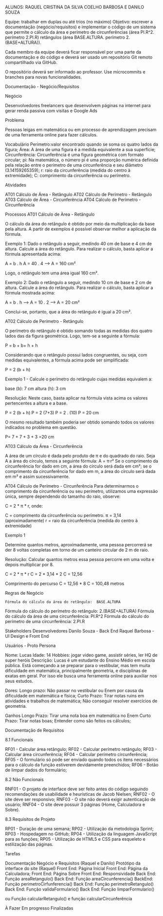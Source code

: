 ALUNOS: RAQUEL CRISTINA DA SILVA COELHO BARBOSA E DANILO SOUZA


Equipe: trabalhar em duplas ou até trios (no máximo)
Objetivo: escrever a documentação (negócio/requisitos) e implementar o código de um sistema que permite o cálculo da área e perímetro de 
circunferências (área PI.R^2. perímetro 2.PI.R) 
retângulos (área BASE.ALTURA. perímetro 2.(BASE+ALTURA)).

Cada membro da equipe deverá ficar responsável por uma parte da documentação e do código e deverá ser usado um repositório Git remoto compartilhado via GitHub.

O repositório deverá ser informado ao professor.
Use microcommits e branches para novas funcionalidades.



Documentação - Negócio/Requisitos

Negócio

Desenvolvedores freelancers que desenvolvem páginas na internet para gerar renda passiva com visitas e Google Ads

Problema 

Pessoas leigas em matemática ou em processo de aprendizagem precisam de uma ferramenta online para fazer cálculos.

Vocabulário
Perímetro:valor encontrado quando se soma os quatro lados da figura;
Área: A área de uma figura é a medida equivalente a sua superfície;
Circunferência: Circunferência é uma figura geométrica com formato circular;
pi: Na matemática, o número pi  é uma proporção numérica definida pela relação entre o perímetro de uma circunferência e seu diâmetro (3.14159265359);
r: raio da circunferência (medida do centro à extremidade);
C: comprimento da circunferência ou perímetro.

Atividades

AT01 Cálculo de Área - Retângulo
AT02 Cálculo de Perímetro - Retângulo
AT03 Cálculo de Área - Circunferência
AT04 Cálculo de Perímetro - Circunferência

Processos
AT01 Cálculo de Àrea - Retângulo

O cálculo da área do retângulo é obtido por meio da multiplicação da base pela altura. A partir de exemplos é possível observar melhor a aplicação da fórmula.
 
Exemplo 1: Dado o retângulo a seguir, medindo 40 cm de base e 4 cm de altura. Calcule a área do retângulo. Para realizar o cálculo, basta aplicar a fórmula apresentada acima:
 
A = b . h A = 40 . 4 --> A = 160 cm²
 
Logo, o retângulo tem uma área igual 160 cm².
 
Exemplo 2: Dado o retângulo a seguir, medindo 10 cm de base e 2 cm de altura. Calcule a área do retângulo. Para realizar o cálculo, basta aplicar a fórmula mostrada acima:
 
A = b . h --> A = 10 . 2 --> A = 20 cm²
 
 
Conclui-se, portanto, que a área do retângulo é igual a 20 cm².

AT02 Cálculo de Perímetro - Retângulo

O perímetro do retângulo é obtido somando todas as medidas dos quatro lados das da figura geométrica. Logo, tem-se a seguinte a fórmula:
 
P = b + b+ h + h
 
Considerando que o retângulo possui lados congruentes, ou seja, com medidas equivalentes, a fórmula acima pode ser simplificada:
 
P = 2 (b + h)
 
Exemplo 1 - Calcule o perímetro do retângulo cujas medidas equivalem a: 
 
base (b): 7 cm
altura (h): 3 cm
 
Resolução: Neste caso, basta aplicar na fórmula vista acima os valores pertencentes a altura e a base.
 
P = 2 (b + h)
P = 2 (7+3)
P = 2 . (10)
P = 20 cm
 
O mesmo resultado também poderia ser obtido somando todos os valores indicados no problema em questão. 
 
P= 7 + 7 + 3 + 3 =20 cm

AT03 Cálculo da Área - Circunferência

A área de um círculo é dada pelo produto de π e do quadrado do raio. Seja A a área do círculo, temos a seguinte fórmula:
A = π·r²
Se o comprimento da circunferência for dado em cm, a área do círculo será dada em cm²; se o comprimento da circunferência for dado em m, a área do círculo será dada em m² e assim sucessivamente.

AT04 Cálculo de Perímetro - Circunferência
Para determinarmos o comprimento da circunferência ou seu perímetro, utilizamos uma expressão única, sempre dependendo do tamanho do raio, observe:

C = 2 * π * r, onde:

C = comprimento da circunferência ou perímetro.
π = 3,14 (aproximadamente)
r = raio da circunferência (medida do centro à extremidade)


Exemplo 1

Determine quantos metros, aproximadamente, uma pessoa percorrerá se der 8 voltas completas em torno de um canteiro circular de 2 m de raio.

Resolução:
Calcular quantos metros essa pessoa percorre em uma volta e depois multiplicar por 8.

C = 2 * π * r
C = 2 * 3,14 * 2
C = 12,56

Comprimento do percurso
C = 12,56 * 8
C = 100,48 metros

Regras de Negócio 
	
	Fórmula do cálculo da área do retângulo:  BASE.ALTURA
Fórmula do cálculo do perímetro do retângulo: 2.(BASE+ALTURA)
Fórmula do cálculo da área de uma circunferência: PI.R^2
Fórmula do cálculo do perímetro de uma circunferência: 2.PI.R

Stakeholders
Desenvolvedores
	Danilo Souza - Back End
	Raquel Barbosa - UI Design e Front End

Usuários - Proto Persona

Nome: Lucas
Idade: 14
Hobbies: jogar video game, assistir séries, ler HQ de super heróis
Descrição: Lucas é um estudante do Ensino Médio em escola pública. Está começando a se preparar para o vestibular, mas tem muita dificuldade em matemática, principalmente geometria, e disciplinas de exatas em geral. Por isso ele busca uma ferramenta online para auxiliar nos seus estudos.

Dores: 
Longo prazo:
Não passar no vestibular ou Enem por causa da dificuldade em matemática e física;
Curto Prazo:
Tirar notas ruins em atividades e trabalhos de matemática;
Não conseguir resolver exercícios de geometria.

Ganhos
Longo Prazo:
Tirar uma nota boa em matemática no Enem
Curto Prazo:
Tirar notas boas;
Entender como são feitos os cálculos;

Documentação de Requisitos	 

8.1 Funcionais

RF01 - Calcular área retângulo;
RF02 - Calcular perímetro retângulo;
RF03 - Calcular área circunferência;
RF04 - Calcular perímetro circunferência;
RF05 - O formulário só pode ser enviado quando todos os itens necessários para o cálculo da função estiverem devidamente preenchidos;
RF06 - Botão de limpar dados do formulário;

8.2 Não Funcionais

RNF01 - O projeto de interface deve ser feito antes do código seguindo recomendações de usabilidade e heurísticas de Jacob Nielsen;
RNF02 - O site deve ser responsivo;
RNF03 - O site não deverá exigir autenticação de usuário;
RNF04 - O site deve possuir 3 páginas (Home, Calculadora e Sobre).


8.3 Requisitos de Projeto

RP01 - Duração de uma semana;
RP02 - Utilização da metodologia Sprint;
RP03 - Hospedagem no GitHub;
RP04 - Utilização da linguagem JavaScript para as funções;
RP05 - Utilização de HTML5 e CSS para esqueleto e estilização das páginas.


Tarefas

Documentação Negócio e Requisitos (Raquel e Danilo)
Protótipo da interface do site (Raquel)
Front End: Página Inicial
Front End: Página da Calculadora;
Front End: Página Sobre
Front End: Responsividade
Back End: Função areaRetangulo()
Back End: Função areaCircunferencia()
BackEnd: Função perimetroCirfunferencia()
Back End: Função perimetroRetangulo()
Back End: Função validaFormulario()
Back End: Função limparFormulario()

ou Função calcularRetangulo() e função calcularCircunferência

À Fazer
Em progresso
Finalizadas


